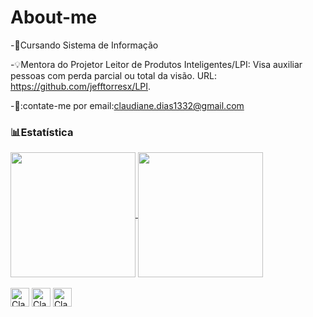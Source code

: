 # About-me
-📝Cursando Sistema de Informação

-💡Mentora do Projetor Leitor de Produtos Inteligentes/LPI: Visa auxiliar pessoas com perda parcial ou total da visão. URL: https://github.com/jefftorresx/LPI.

-📩:contate-me por email:claudiane.dias1332@gmail.com

### 📊Estatística

<div>
  <a href="https:github.com/Claudiane4">
  <img  height=200 align="center" src="https://github-readme-stats.vercel.app/api?username=Claudiane4&show_icons=true&theme=dracula&locale=pt-br"/>
  </a>
  <a href="https:github.com/Claudiane4">
  <img  height=200 align="center" src="https://github-readme-stats.vercel.app/api/top-langs/?username=Claudiane4&theme=tokyonight&layout=compact&custom_title=Tecnologias&langs_count=9"/>
  </a>
</div>

<div style="display": inline_block><br>
<img align="center" alt="Claudiane-Linkedin" height="30" with="40" src="https://cdn.jsdelivr.net/gh/devicons/devicon@latest/icons/linkedin/linkedin-original.svg"/>  
<img align="center" alt="Claudiane-Linkedin" height="30" with="40" src="https://cdn.jsdelivr.net/gh/devicons/devicon@latest/icons/css3/css3-original.svg"/>
<img align="center" alt="Claudiane-Linkedin" height="30" with="40" src="https://cdn.jsdelivr.net/gh/devicons/devicon@latest/icons/html5/html5-original.svg"/>
</div>
          
